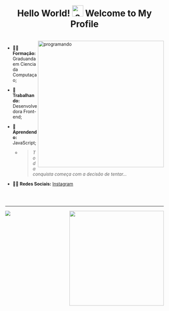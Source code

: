 <h1 align="center"> Hello World! <img src="https://raw.githubusercontent.com/kaueMarques/kaueMarques/master/hi.gif" alt="acenando" width="35px;"/> Welcome to My Profile </h1>
</br>

<img width="400" align="right" src="https://i.pinimg.com/originals/4c/d6/ea/4cd6eaa599851725aa5a195d162fb20d.gif" alt="programando"/>

- 👩‍🎓 **Formação:** Graduanda em Ciencia da Computaçao;
- 🔭 **Trabalhando:** Desenvolvedora Front-end;
- 🌱 **Aprendendo:** JavaScript;

  * > <i>Toda conquista começa com a decisão de tentar...</i>
- 🙋‍♀️ **Redes Sociais:** [Instagram](https://www.instagram.com/dev_girll/)
  
  </br> </br>
  
---
<div>
  <a href="https://github.com/thascript">
    <img align="left"  src="https://github-readme-stats.vercel.app/api?username=thascript&show_icons=true&theme=default&include_all_commits=true&count_private=true"/> 
    <img align="right" width="300em" src="https://github-readme-stats.vercel.app/api/top-langs/?username=thascript&layout=compact&langs_count=7&theme=default"/> 
  </a> 
</div> 
 
<!--
<img width="400px;" height="250px;" align="right" src="https://i.makeagif.com/media/7-23-2017/OhcK0Y.gif" alt="cena-deathNote"/>
**thascript/thascript** is a ✨ _special_ ✨ repository because its `README.md` (this file) appears on your GitHub profile.

Here are some ideas to get you started:
- 👯 I’m looking to collaborate on ...
- 🤔 I’m looking for help with ...
- 💬 Ask me about ...
- 📫 How to reach me: ...
- 😄 Pronouns: ...
- ⚡ Fun fact: ...

<img src="https://komarev.com/ghpvc/?username=thascrip"/ alt="views">

<a href="https://www.instagram.com/dev_girll/"><img src="https://img.shields.io/badge/Instagram-E4405F?style=for-the-badge&logo=instagram&logoColor=white"/></a>
-->
